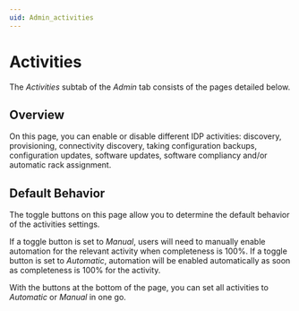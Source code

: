 ```yaml
---
uid: Admin_activities
---
```


# Activities

The *Activities* subtab of the *Admin* tab consists of the pages detailed below.

## Overview

On this page, you can enable or disable different IDP activities: discovery, provisioning, connectivity discovery, taking configuration backups, configuration updates, software updates, software compliancy and/or automatic rack assignment.

## Default Behavior

The toggle buttons on this page allow you to determine the default behavior of the activities settings.

If a toggle button is set to *Manual*, users will need to manually enable automation for the relevant activity when completeness is 100%. If a toggle button is set to *Automatic*, automation will be enabled automatically as soon as completeness is 100% for the activity.

With the buttons at the bottom of the page, you can set all activities to *Automatic* or *Manual* in one go.
